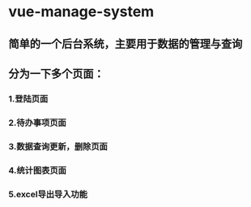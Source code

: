 # vue-manage-system

## 简单的一个后台系统，主要用于数据的管理与查询

## 分为一下多个页面：
### 1.登陆页面
### 2.待办事项页面
### 3.数据查询更新，删除页面
### 4.统计图表页面
### 5.excel导出导入功能